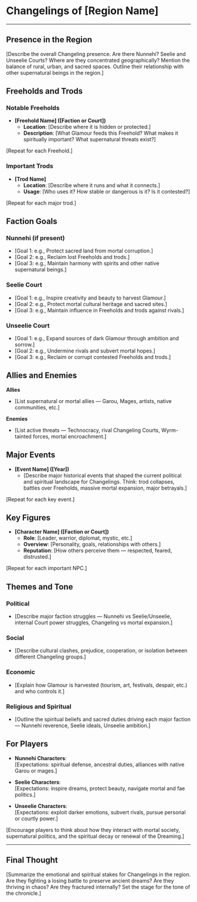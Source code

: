 # Changelings of [Region Name]

---

## Presence in the Region

[Describe the overall Changeling presence. Are there Nunnehi? Seelie and Unseelie Courts? Where are they concentrated geographically? Mention the balance of rural, urban, and sacred spaces. Outline their relationship with other supernatural beings in the region.]

## Freeholds and Trods

### Notable Freeholds

- **[Freehold Name] ([Faction or Court])**  
  - **Location**: [Describe where it is hidden or protected.]
  - **Description**: [What Glamour feeds this Freehold? What makes it spiritually important? What supernatural threats exist?]
  
[Repeat for each Freehold.]

### Important Trods

- **[Trod Name]**
  - **Location**: [Describe where it runs and what it connects.]
  - **Usage**: [Who uses it? How stable or dangerous is it? Is it contested?]

[Repeat for each major trod.]

## Faction Goals

### Nunnehi (if present)

- [Goal 1: e.g., Protect sacred land from mortal corruption.]
- [Goal 2: e.g., Reclaim lost Freeholds and trods.]
- [Goal 3: e.g., Maintain harmony with spirits and other native supernatural beings.]

### Seelie Court

- [Goal 1: e.g., Inspire creativity and beauty to harvest Glamour.]
- [Goal 2: e.g., Protect mortal cultural heritage and sacred sites.]
- [Goal 3: e.g., Maintain influence in Freeholds and trods against rivals.]

### Unseelie Court

- [Goal 1: e.g., Expand sources of dark Glamour through ambition and sorrow.]
- [Goal 2: e.g., Undermine rivals and subvert mortal hopes.]
- [Goal 3: e.g., Reclaim or corrupt contested Freeholds and trods.]

## Allies and Enemies

**Allies**

- [List supernatural or mortal allies — Garou, Mages, artists, native communities, etc.]

**Enemies**

- [List active threats — Technocracy, rival Changeling Courts, Wyrm-tainted forces, mortal encroachment.]

## Major Events

- **[Event Name] ([Year])**  
  - [Describe major historical events that shaped the current political and spiritual landscape for Changelings. Think: trod collapses, battles over Freeholds, massive mortal expansion, major betrayals.]

[Repeat for each key event.]

## Key Figures

- **[Character Name] ([Faction or Court])**  
  - **Role**: [Leader, warrior, diplomat, mystic, etc.]
  - **Overview**: [Personality, goals, relationships with others.]
  - **Reputation**: [How others perceive them — respected, feared, distrusted.]

[Repeat for each important NPC.]

## Themes and Tone

### Political

- [Describe major faction struggles — Nunnehi vs Seelie/Unseelie, internal Court power struggles, Changeling vs mortal expansion.]

### Social

- [Describe cultural clashes, prejudice, cooperation, or isolation between different Changeling groups.]

### Economic

- [Explain how Glamour is harvested (tourism, art, festivals, despair, etc.) and who controls it.]

### Religious and Spiritual

- [Outline the spiritual beliefs and sacred duties driving each major faction — Nunnehi reverence, Seelie ideals, Unseelie ambition.]

## For Players

- **Nunnehi Characters**:  
  [Expectations: spiritual defense, ancestral duties, alliances with native Garou or mages.]

- **Seelie Characters**:  
  [Expectations: inspire dreams, protect beauty, navigate mortal and fae politics.]

- **Unseelie Characters**:  
  [Expectations: exploit darker emotions, subvert rivals, pursue personal or courtly power.]

[Encourage players to think about how they interact with mortal society, supernatural politics, and the spiritual decay or renewal of the Dreaming.]

---

## Final Thought

[Summarize the emotional and spiritual stakes for Changelings in the region. Are they fighting a losing battle to preserve ancient dreams? Are they thriving in chaos? Are they fractured internally? Set the stage for the tone of the chronicle.]